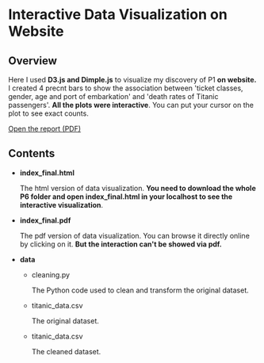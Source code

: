 # Interactive Data Visualization on Website
## Overview
Here I used **D3.js and Dimple.js** to visualize my discovery of P1 **on website.** 
I created 4 precnt bars to show the association between 'ticket classes, gender, 
age and port of embarkation' and 'death rates of Titanic passengers'. 
**All the plots were interactive**. You can put your cursor on the plot to see exact counts.

[Open the report (PDF)](https://github.com/ztx0617/Udacity_projects/blob/master/p6/index_final.pdf)


## Contents
* **index_final.html**

	The html version of data visualization. 
	**You need to download the whole P6 folder and open index_final.html
	in your localhost to see the interactive visualization**.

* **index_final.pdf**
	
	The pdf version of data visualization.
	You can browse it directly online by clicking on it.
	**But the interaction can't be showed via pdf.**
	
* **data**
	* cleaning.py
		
		The Python code used to clean and transform the original dataset.
	* titanic_data.csv
		
		The original dataset.
	* titanic_data.csv
		
		The cleaned dataset.	